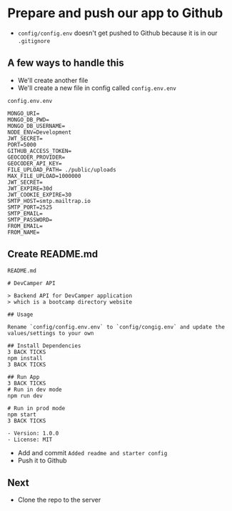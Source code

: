 # Prepare and push our app to Github
* `config/config.env` doesn't get pushed to Github because it is in our `.gitignore`

## A few ways to handle this
* We'll create another file
* We'll create a new file in config called `config.env.env`

`config.env.env`

```
MONGO_URI=
MONGO_DB_PWD=
MONGO_DB_USERNAME=
NODE_ENV=Development
JWT_SECRET=
PORT=5000
GITHUB_ACCESS_TOKEN=
GEOCODER_PROVIDER=
GEOCODER_API_KEY=
FILE_UPLOAD_PATH= ./public/uploads
MAX_FILE_UPLOAD=1000000
JWT_SECRET=
JWT_EXPIRE=30d
JWT_COOKIE_EXPIRE=30
SMTP_HOST=smtp.mailtrap.io
SMTP_PORT=2525
SMTP_EMAIL=
SMTP_PASSWORD=
FROM_EMAIL=
FROM_NAME=
```

## Create README.md
`README.md`

```
# DevCamper API

> Backend API for DevCamper application
> which is a bootcamp directory website

## Usage

Rename `config/config.env.env` to `config/congig.env` and update the values/settings to your own

## Install Dependencies
3 BACK TICKS
npm install
3 BACK TICKS

## Run App
3 BACK TICKS
# Run in dev mode
npm run dev

# Run in prod mode
npm start
3 BACK TICKS

- Version: 1.0.0
- License: MIT
```

* Add and commit `Added readme and starter config`
* Push it to Github

## Next
* Clone the repo to the server
